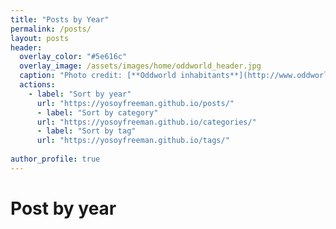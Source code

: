 ```yaml
---
title: "Posts by Year"
permalink: /posts/
layout: posts
header:
  overlay_color: "#5e616c"
  overlay_image: /assets/images/home/oddworld_header.jpg
  caption: "Photo credit: [**Oddworld inhabitants**](http://www.oddworld.com/)"
  actions:
    - label: "Sort by year"
      url: "https://yosoyfreeman.github.io/posts/"
      - label: "Sort by category"
      url: "https://yosoyfreeman.github.io/categories/"
      - label: "Sort by tag"
      url: "https://yosoyfreeman.github.io/tags/"
      
author_profile: true
---
```

# Post by year
